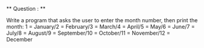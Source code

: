 ** Question : **

Write a program that asks the user to enter the month number, then print the month:
1 = January/2 = February/3 = March/4 = April/5 = May/6 = June/7 = July/8 = August/9 = September/10 = October/11 = November/12 = December